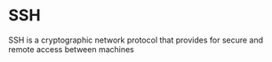 # SSH

SSH is a cryptographic network protocol that provides for secure and remote access between machines
